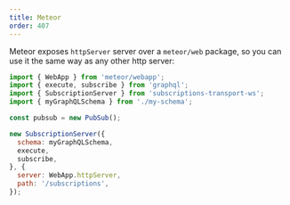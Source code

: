 ```yaml
---
title: Meteor
order: 407
---
```


Meteor exposes `httpServer` server over a `meteor/web` package, so you can use it the same way as any other http server:

```js
import { WebApp } from 'meteor/webapp';
import { execute, subscribe } from 'graphql';
import { SubscriptionServer } from 'subscriptions-transport-ws';
import { myGraphQLSchema } from './my-schema';

const pubsub = new PubSub();

new SubscriptionServer({
  schema: myGraphQLSchema,
  execute,
  subscribe,
}, {
  server: WebApp.httpServer,
  path: '/subscriptions',
});
```
